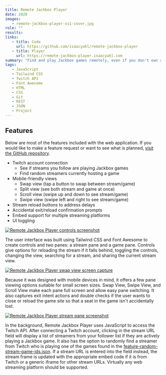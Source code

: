 ```yaml
---
title: Remote Jackbox Player
date: 2020
images:
   - remote-jackbox-player-ss1-cover.jpg
role: ""
results:
links:
   - title: Code
     url: https://github.com/isaacyakl/remote-jackbox-player
   - title: Player
     url: https://remote-jackbox-player.isaacyakl.com
summary: "Find and play Jackbox games remotely, even if you don't own any. Enter a stream URL or connect a Twitch account to start playing. This player was written in 2020 when COVID-19 was keeping everyone apart, and it aims to bring friends and family together through Jackbox games. This player was designed with mobile devices in mind, so it offers a few viewing options that make it easy to move between the stream and game panes. Try it on your 📲 smartphone and tablet!"
tags:
   - JavaScript
   - Tailwind CSS
   - Twitch API
   - Font Awesome
   - HTML
   - CSS
   - Git
   - REST
   - JSON
   - Project
---
```


## Features

Below are most of the features included with the web application. If you would like to make a feature request or want to see what is planned, [visit the GitHub repository](https://github.com/isaacyakl/remote-jackbox-player).

-  Twitch account connection
   -  See if streams you follow are playing Jackbox games
   -  Find random streamers currently hosting a game
-  Mobile-friendly views
   -  Swap view (tap a button to swap between stream/game)
   -  Split view (see both stream and game at once)
   -  Scroll view (swipe up and down to see stream/game)
   -  Swipe view (swipe left and right to see stream/game)
-  Stream reload buttons to address delays
-  Accidental exit/reload confirmation prompts
-  Embed support for multiple streaming platforms
-  UI toggling

[![Remote Jackbox Player controls screenshot](/img/work/remote-jackbox-player-ss3-controls.jpg)](/img/work/remote-jackbox-player-ss3-controls.jpg)

The user interface was built using Tailwind CSS and Font Awesome to create controls and two panes: a stream pane and a game pane. Controls give options for reloading the stream if it falls behind, toggling the controls, changing the view, searching for a stream, and sharing the current stream view.

[![Remote Jackbox Player swap view screen capture](/img/work/remote-jackbox-player-ss2-swap-view.gif)](/img/work/remote-jackbox-player-ss2-swap-view.gif)

Because it was designed with mobile devices in mind, it offers a few pane viewing options suitable for small screen sizes. Swap View, Swipe View, and Scroll View make each pane full screen and allow easy pane switching. It also captures exit intent actions and double checks if the user wants to close or reload the game site so that a seat in the game isn't accidentally lost.

[![Remote Jackbox Player stream pane screenshot](/img/work/remote-jackbox-player-ss4-stream-pane.jpg)](/img/work/remote-jackbox-player-ss4-stream-pane.jpg)

In the background, Remote Jackbox Player uses JavaScript to access the Twitch API. After connecting a Twitch account, clicking in the stream URL field will display a list of streamers from your follower list if they are actively playing a Jackbox game. It also has the option to randomly find a streamer from Twitch who is playing one of the games found in the [feature-random-stream-game-ids.json](https://github.com/isaacyakl/remote-jackbox-player/blob/master/feature-random-stream-game-ids.json). If a stream URL is entered into the field instead, the stream frame is updated with the appropriate embed code if it is from Twitch or a generic iframe for other stream URLs. Virtually any web streaming platform should be supported.
